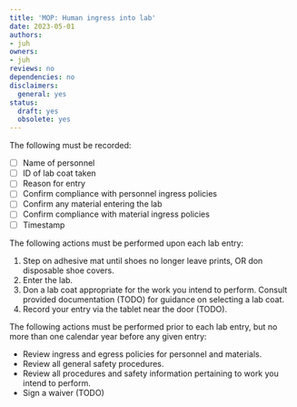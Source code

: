 ```yaml
---
title: 'MOP: Human ingress into lab'
date: 2023-05-01
authors:
- juh
owners:
- juh
reviews: no
dependencies: no
disclaimers:
  general: yes
status:
  draft: yes
  obsolete: yes
---
```


The following must be recorded:

- [ ] Name of personnel
- [ ] ID of lab coat taken
- [ ] Reason for entry
- [ ] Confirm compliance with personnel ingress policies
- [ ] Confirm any material entering the lab
- [ ] Confirm compliance with material ingress policies
- [ ] Timestamp

The following actions must be performed upon each lab entry:

1. Step on adhesive mat until shoes no longer leave prints, OR don disposable shoe covers.
2. Enter the lab.
3. Don a lab coat appropriate for the work you intend to perform. Consult provided documentation (TODO) for guidance on selecting a lab coat.
4. Record your entry via the tablet near the door (TODO).

The following actions must be performed prior to each lab entry, but no more than one calendar year before any given entry:

- Review ingress and egress policies for personnel and materials.
- Review all general safety procedures.
- Review all procedures and safety information pertaining to work you intend to perform.
- Sign a waiver (TODO)